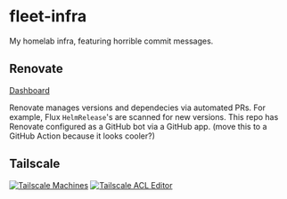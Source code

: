 # fleet-infra

My homelab infra, featuring horrible commit messages.

## Renovate

[Dashboard](https://developer.mend.io/github/emerconnelly/fleet-infra)

Renovate manages versions and dependecies via automated PRs. For example, Flux `HelmRelease`'s are scanned for new versions. This repo has Renovate configured as a GitHub bot via a GitHub app. (move this to a GitHub Action because it looks cooler?)

## Tailscale

[![Tailscale Machines](https://img.shields.io/badge/Machines-242424?logo=tailscale)](https://login.tailscale.com/admin/machines)
[![Tailscale ACL Editor](https://img.shields.io/badge/ACL%20Editor-242424?logo=tailscale)](https://login.tailscale.com/admin/machines)
